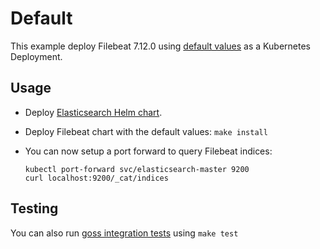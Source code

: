 # Default

This example deploy Filebeat 7.12.0 using [default values][] as a Kubernetes Deployment.


## Usage

* Deploy [Elasticsearch Helm chart][].

* Deploy Filebeat chart with the default values: `make install`

* You can now setup a port forward to query Filebeat indices:

  ```
  kubectl port-forward svc/elasticsearch-master 9200
  curl localhost:9200/_cat/indices
  ```


## Testing

You can also run [goss integration tests][] using `make test`


[elasticsearch helm chart]: https://github.com/elastic/helm-charts/tree/master/elasticsearch/examples/default/
[goss integration tests]: https://github.com/elastic/helm-charts/tree/master/filebeat/examples/deployment/test/goss.yaml
[default values]: https://github.com/elastic/helm-charts/tree/master/filebeat/values.yaml
